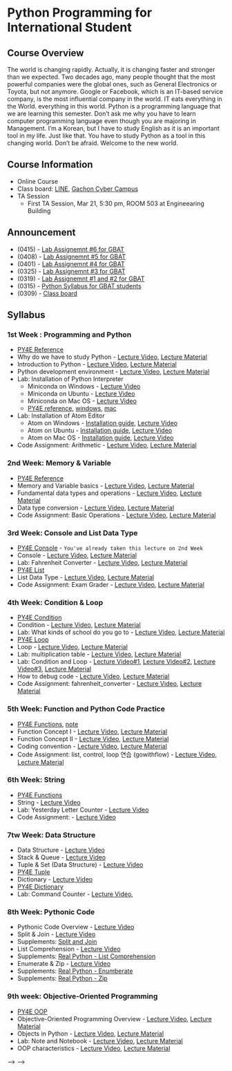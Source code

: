 # Python Programming for International Student

## Course Overview
The world is changing rapidly. Actually, it is changing faster and stronger than we expected. Two decades ago, many people thought that the most powerful companies were the global ones, such as General Electronics or Toyota, but not anymore. Google or Facebook, which is an IT-based service company, is the most influential company in the world. IT eats everything in the World. everything in this world. Python is a programming language that we are learning this semester. Don’t ask me why you have to learn computer programming language even though you are majoring in Management. I’m a Korean, but I have to study English as it is an important tool in my life. Just like that. You have to study Python as a tool in this changing world. Don’t be afraid. Welcome to the new world.

## Course Information
- Online Course
- Class board: [LINE](https://line.me/ti/g2/2Blm-7OqnlcDICZgnI8Be0nx5Vc-oZBQMGs1W_b3EktyEn9HE3Gkc5GfItykgcr4), [Gachon Cyber Campus](http://cyber.gachon.ac.kr/course/view.php?id=46176)
- TA Session
  - First TA Session, Mar 21, 5:30 pm, ROOM 503 at Engineearing Building  

## Announcement
- (0415) - [Lab Assignemnt #6 for GBAT](http://theteamlab.io/lab/notice/42/)
- (0408) - [Lab Assignemnt #5 for GBAT](http://theteamlab.io/lab/notice/40/)
- (0401) - [Lab Assignemnt #4 for GBAT](http://theteamlab.io/lab/notice/37/)
- (0325) - [Lab Assignemnt #3 for GBAT](http://theteamlab.io/lab/notice/36/)
- (0319) - [Lab Assignemnt #1 and #2 for GBAT](http://theteamlab.io/lab/notice/32/)
- (0315) - [Python Syllabus for GBAT students](http://theteamlab.io/lab/notice/31/)
- (0309) - [Class board](https://line.me/ti/g2/2Blm-7OqnlcDICZgnI8Be0nx5Vc-oZBQMGs1W_b3EktyEn9HE3Gkc5GfItykgcr4)

## Syllabus
### 1st Week : Programming and Python
- [PY4E Reference](https://www.py4e.com/lessons/intro)
- Why do we have to study Python - [Lecture Video](https://www.youtube.com/watch?v=LAnn5cxG13M&index=1&list=PLBHVuYlKEkUJvRVv9_je9j3BpHwGHSZHz), [Lecture Material](https://doc.co/Bj76p1/EFk5T6)
- Introduction to Python  - [Lecture Video](https://www.youtube.com/watch?v=RpnSfbXThI0&t=534s&list=PLBHVuYlKEkUJvRVv9_je9j3BpHwGHSZHz&index=2), [Lecture Material](https://doc.co/pypHHp/EFk5T6)
- Python development environment - [Lecture Video](https://www.youtube.com/watch?v=kBPKUSujrws&list=PLBHVuYlKEkUJvRVv9_je9j3BpHwGHSZHz&index=3), [Lecture Material](https://docs.com/choi-sungchul/2824/week-1-3?c=EFk5T6)
- Lab: Installation of Python Interpreter
    - Miniconda on Windows - [Lecture Video](https://www.youtube.com/watch?v=OMuHLDvmQl4&list=PLBHVuYlKEkUJvRVv9_je9j3BpHwGHSZHz&index=4)
    - Miniconda on Ubuntu - [Lecture Video](https://www.youtube.com/watch?v=kKoYbDWvHdo&index=5&list=PLBHVuYlKEkUJvRVv9_je9j3BpHwGHSZHz)
    - Miniconda on Mac OS - [Lecture Video](https://www.youtube.com/watch?v=WsQ-4QDQxAQ&index=6&list=PLBHVuYlKEkUJvRVv9_je9j3BpHwGHSZHz)
    - [PY4E reference](https://www.py4e.com/lessons/install), [windows](https://www.py4e.com/software-win.php), [mac](https://www.py4e.com/software-mac.php)
- Lab: Installation of Atom Editor
    - Atom on Windows - [Installation guide](desc/atom_windows.md), [Lecture Video](https://www.youtube.com/watch?v=8Z6_JSvKux0&list=PLBHVuYlKEkUJvRVv9_je9j3BpHwGHSZHz&index=7)
    - Atom on Ubuntu - [Installation guide](desc/atom_ubuntu.md), [Lecture Video](https://www.youtube.com/watch?v=Ir88SOIGVcc&index=8&list=PLBHVuYlKEkUJvRVv9_je9j3BpHwGHSZHz)
    - Atom on Mac OS - [Installation guide](desc/atom_macos.md), [Lecture Video](https://www.youtube.com/watch?v=XYvP4NeFo0Y&list=PLBHVuYlKEkUJvRVv9_je9j3BpHwGHSZHz&index=9)
- Code Assignment: Arithmetic - [Lecture Video](https://www.youtube.com/watch?v=Qoid8G49zHI&list=PLBHVuYlKEkUJvRVv9_je9j3BpHwGHSZHz&index=14), [Lecture Material](https://github.com/TEAMLAB-Lecture/python-mooc-english/tree/master/lab_assignment/lab_1)

### 2nd Week: Memory & Variable
- [PY4E Reference](https://www.py4e.com/lessons/memory)
- Memory and Variable basics - [Lecture Video](https://www.youtube.com/watch?v=emWwGHBfz70&list=PLBHVuYlKEkUJvRVv9_je9j3BpHwGHSZHz&index=10), [Lecture Material](https://docs.com/choi-sungchul/8017/week-2-1?c=EFk5T6)
- Fundamental data types and operations - [Lecture Video](https://www.youtube.com/watch?v=K_D-FiyiB1s&index=11&list=PLBHVuYlKEkUJvRVv9_je9j3BpHwGHSZHz), [Lecture Material](https://docs.com/choi-sungchul/7044/week-2-2?c=EFk5T6)
- Data type conversion - [Lecture Video](https://www.youtube.com/watch?v=6zwQaY00G70&index=12&list=PLBHVuYlKEkUJvRVv9_je9j3BpHwGHSZHz), [Lecture Material](https://docs.com/choi-sungchul/3473/week-2-3?c=EFk5T6)
- Code Assignment: Basic Operations - [Lecture Video](https://www.youtube.com/watch?v=uWDvBHv-icQ&list=PLBHVuYlKEkUJvRVv9_je9j3BpHwGHSZHz&index=19), [Lecture Material](https://github.com/TEAMLAB-Lecture/python-mooc-english/tree/master/lab_assignment/lab_2)

### 3rd Week: Console and List Data Type
- [PY4E Console](https://youtu.be/kefrGMAglGs) - `You've already taken this lecture on 2nd Week`
- Console  - [Lecture Video](https://www.youtube.com/watch?v=MJvx5m6xlBo&list=PLBHVuYlKEkUJvRVv9_je9j3BpHwGHSZHz&index=13), [Lecture Material](https://docs.com/choi-sungchul/9016/week-3-1-console?c=EFk5T6)
- Lab: Fahrenheit Converter - [Lecture Video](https://www.youtube.com/watch?v=1izwqD7SSHk&list=PLBHVuYlKEkUJvRVv9_je9j3BpHwGHSZHz&index=14), [Lecture Material](https://doc.co/mjke6x/EFk5T6)
- [PY4E List](https://www.py4e.com/lessons/lists)
- List Data Type - [Lecture Video](https://www.youtube.com/watch?v=lYxlnxKYsLI&list=PLBHVuYlKEkUJvRVv9_je9j3BpHwGHSZHz&index=15), [Lecture Material](https://docs.com/choi-sungchul/6366/week-3-3-list-data-type?c=EFk5T6)
- Code Assignment: Exam Grader - [Lecture Video](https://www.youtube.com/watch?v=TIrSDV7JZ2E&t=231s&index=23&list=PLBHVuYlKEkUJvRVv9_je9j3BpHwGHSZHz), [Lecture Material](https://github.com/TEAMLAB-Lecture/python-mooc-english/tree/master/lab_assignment/lab_3)

### 4th Week: Condition & Loop
- [PY4E Condition](https://www.py4e.com/lessons/logic)
- Condition - [Lecture Video](https://www.youtube.com/watch?v=aE7grvgYGc4&list=PLBHVuYlKEkUJvRVv9_je9j3BpHwGHSZHz&index=16), [Lecture Material](https://docs.com/choi-sungchul/6141/week-4-1-condition?c=EFk5T6)
- Lab: What kinds of school do you go to - [Lecture Video](https://www.youtube.com/watch?v=TSXRtujpsg0&index=17&list=PLBHVuYlKEkUJvRVv9_je9j3BpHwGHSZHz), [Lecture Material](https://doc.co/ukigBi/EFk5T6)
- [PY4E Loop](https://www.py4e.com/lessons/loops)
- Loop - [Lecture Video](https://www.youtube.com/watch?v=WJVzJx-ake8&index=18&list=PLBHVuYlKEkUJvRVv9_je9j3BpHwGHSZHz), [Lecture Material](https://docs.com/choi-sungchul/4484/week-4-3-loop?c=EFk5T6)
- Lab: multiplication table - [Lecture Video](https://www.youtube.com/watch?v=MC-QHhxOK9U&list=PLBHVuYlKEkUJvRVv9_je9j3BpHwGHSZHz&index=19), [Lecture Material](https://doc.co/j8LVwB/EFk5T6)
- Lab: Condition and Loop - [Lecture Video#1](https://www.youtube.com/watch?v=nPWy_nWnYyg&index=20&list=PLBHVuYlKEkUJvRVv9_je9j3BpHwGHSZHz), [Lecture Video#2](https://www.youtube.com/watch?v=tuKcI9cu1lo&index=21&list=PLBHVuYlKEkUJvRVv9_je9j3BpHwGHSZHz), [Lecture Video#3](https://www.youtube.com/watch?v=78bnSeQ9SKA&index=22&list=PLBHVuYlKEkUJvRVv9_je9j3BpHwGHSZHz), [Lecture Material](https://doc.co/TXJguB/EFk5T6)
- How to debug code - [Lecture Video](https://www.youtube.com/watch?v=LR8XY2HoH28&index=23&list=PLBHVuYlKEkUJvRVv9_je9j3BpHwGHSZHz), [Lecture Material](https://docs.com/choi-sungchul/3642/week-4-6-how-to-debug-code?c=EFk5T6)
- Code Assignment: fahrenheit_converter - [Lecture Video](https://www.youtube.com/watch?v=5niJ5yiAlSQ&t=201s&index=32&list=PLBHVuYlKEkUJvRVv9_je9j3BpHwGHSZHz), [Lecture Material](https://github.com/TEAMLAB-Lecture/python-mooc-english/tree/master/lab_assignment/lab_4)

### 5th Week: Function and Python Code Practice  
- [PY4E Functions](https://www.py4e.com/lessons/functions), [note](https://www.py4e.com/html3/04-functions)
- Function Concept I - [Lecture Video](https://www.youtube.com/watch?v=8ftOYKWcul0&index=24&list=PLBHVuYlKEkUJvRVv9_je9j3BpHwGHSZHz), [Lecture Material](https://docs.com/choi-sungchul/6397/week-5-1-function-concept-i?c=EFk5T6)
- Function Concept II - [Lecture Video](https://www.youtube.com/watch?v=JwoQRp3QLVQ&list=PLBHVuYlKEkUJvRVv9_je9j3BpHwGHSZHz&index=25), [Lecture Material](https://docs.com/choi-sungchul/8397/week-5-2-function-concept-ii?c=EFk5T6)
- Coding convention - [Lecture Video](https://www.youtube.com/watch?v=K5m-QxQB4og&list=PLBHVuYlKEkUJvRVv9_je9j3BpHwGHSZHz&index=26), [Lecture Material](https://docs.com/choi-sungchul/4133?c=EFk5T6)
- Code Assignment: list, control, loop 연습 (gowithflow) - [Lecture Video](https://www.youtube.com/watch?v=_p4UXbKtYcM&index=36&list=PLBHVuYlKEkUJvRVv9_je9j3BpHwGHSZHz), [Lecture Material](https://github.com/TEAMLAB-Lecture/python-mooc-english/tree/master/lab_assignment/lab_5)


### 6th Week: String
- [PY4E Functions](https://www.py4e.com/lessons/strings)
- String - [Lecture Video](https://www.youtube.com/watch?v=6-VUeVlorWU&index=27&list=PLBHVuYlKEkUJvRVv9_je9j3BpHwGHSZHz)
- Lab: Yesterday Letter Counter - [Lecture Video](https://www.youtube.com/watch?v=t2ESp11CRmI&index=28&list=PLBHVuYlKEkUJvRVv9_je9j3BpHwGHSZHz)
- Code Assignment: - [Lecture Video](https://www.youtube.com/watch?v=GNb-zZY67EE&list=PLBHVuYlKEkUJvRVv9_je9j3BpHwGHSZHz&index=39)

### 7tw Week: Data Structure
- Data Structure - [Lecture Video](https://www.youtube.com/watch?v=G0RamGs1jqQ&list=PLBHVuYlKEkUJvRVv9_je9j3BpHwGHSZHz&index=29)
- Stack & Queue - [Lecture Video](https://www.youtube.com/watch?v=xs7uMu3bo8w&list=PLBHVuYlKEkUJvRVv9_je9j3BpHwGHSZHz&index=30)
- Tuple & Set (Data Structure) - [Lecture Video](https://www.youtube.com/watch?v=7u7rhQ1tQDY&index=31&list=PLBHVuYlKEkUJvRVv9_je9j3BpHwGHSZHz)
- [PY4E Tuple](https://www.py4e.com/lessons/tuples)
- Dictionary - [Lecture Video](https://www.youtube.com/watch?v=HqFtXMZSGSI&list=PLBHVuYlKEkUJvRVv9_je9j3BpHwGHSZHz&index=32)
- [PY4E Dictionary](https://www.py4e.com/lessons/dictionary)
- Lab: Command Counter - [Lecture Video](https://www.youtube.com/watch?v=gq09kwm5OMc&index=33&list=PLBHVuYlKEkUJvRVv9_je9j3BpHwGHSZHz),


### 8th Week: Pythonic Code
- Pythonic Code Overview - [Lecture Video](https://www.youtube.com/watch?v=uIcxHkapM7c&index=34&list=PLBHVuYlKEkUJvRVv9_je9j3BpHwGHSZHz&t=4s)
- Split & Join - [Lecture Video](https://www.youtube.com/watch?v=RnzoIgPmdng&index=35&list=PLBHVuYlKEkUJvRVv9_je9j3BpHwGHSZHz&t=14s)
- Supplements: [Split and Join](https://www.youtube.com/watch?v=U2xhtrJx8aM)
- List Comprehension - [Lecture Video](https://www.youtube.com/watch?v=AWAISEXNPPI&index=36&list=PLBHVuYlKEkUJvRVv9_je9j3BpHwGHSZHz&t=73s)
- Supplements: [Real Python - List Comprehension](https://www.youtube.com/watch?v=1HlyKKiGg-4)
- Enumerate & Zip - [Lecture Video](https://www.youtube.com/watch?v=xXaMXh1k5FY&index=37&list=PLBHVuYlKEkUJvRVv9_je9j3BpHwGHSZHz&t=610s)
- Supplements: [Real Python - Enumberate](https://www.youtube.com/watch?v=bOGmYvtw-kk)
- Supplements: [Real Python - Zip](https://www.youtube.com/watch?v=bMxEU0iG-KA)


### 9th week: Objective-Oriented Programming
- [PY4E OOP](https://www.py4e.com/lessons/Objects)
- Objective-Oriented Programming Overview - [Lecture Video](https://www.youtube.com/watch?v=fi8TGRfDXU0&t=2s&list=PLBHVuYlKEkUJvRVv9_je9j3BpHwGHSZHz&index=49), [Lecture Material](https://doc.co/yXcRGm/EFk5T6)
- Objects in Python - [Lecture Video](https://www.youtube.com/watch?v=cXNV45sx_iY&list=PLBHVuYlKEkUJvRVv9_je9j3BpHwGHSZHz&index=39), [Lecture Material](https://doc.co/U1782r/EFk5T6)
- Lab: Note and Notebook - [Lecture Video](https://www.youtube.com/watch?v=8Q9N8E0RpDg&list=PLBHVuYlKEkUJvRVv9_je9j3BpHwGHSZHz&index=52), [Lecture Material](https://doc.co/woa22W/EFk5T6)
- OOP characteristics - [Lecture Video](https://www.youtube.com/watch?v=s2NOU8vMMDU&list=PLBHVuYlKEkUJvRVv9_je9j3BpHwGHSZHz&index=53), [Lecture Material](https://doc.co/bFqNQT/EFk5T6)

<!--
### 10주차: 모듈과 패키지 (Module & Packages)
- Overview - [Lecture Video](https://www.youtube.com/watch?v=iV_1dal69Xc&list=PLBHVuYlKEkUJvRVv9_je9j3BpHwGHSZHz&index=50), [Lecture Material](https://doc.co/uJ7H6L/EFk5T6)
- Modules - [Lecture Video](https://www.youtube.com/watch?v=vJ3kEhB_ERE&list=PLBHVuYlKEkUJvRVv9_je9j3BpHwGHSZHz&index=51), [Lecture Material](https://doc.co/qNxUN1/EFk5T6)
- Packages - [Lecture Video](https://www.youtube.com/watch?v=nWAomgvxihg&index=42&list=PLBHVuYlKEkUJvRVv9_je9j3BpHwGHSZHz), [Lecture Material](https://doc.co/hXxeLm/EFk5T6)
- 가상환경과 Package 활용하기 - [Lecture Video](https://www.youtube.com/watch?v=QLF5UvUvKCo&list=PLBHVuYlKEkUJvRVv9_je9j3BpHwGHSZHz&index=51), [Lecture Material](https://doc.co/SoCj3W/EFk5T6)

### 11주차: 예외 처리 (Exception Handling)
- Overview - [Lecture Video](https://www.youtube.com/watch?v=Q17PEpSyv_s&list=PLBHVuYlKEkUJvRVv9_je9j3BpHwGHSZHz&t=24s&index=47), [Lecture Material](https://doc.co/hyRaci/EFk5T6)
- Exception Handling - [Lecture Video](https://www.youtube.com/watch?v=dTj3FxYt7ic&list=PLBHVuYlKEkUJvRVv9_je9j3BpHwGHSZHz&t=83s&index=48), [Lecture Material](https://doc.co/oyGK7M/EFk5T6)

### 12주차: 파일 다루기와 CSV (File Handling and Comma Separate Values)
- File Handling Overview - [Lecture Video](https://www.youtube.com/watch?v=0qV-5-X7YS0&list=PLBHVuYlKEkUJvRVv9_je9j3BpHwGHSZHz&t=15s&index=49), [Lecture Material](https://doc.co/5XWkVi/EFk5T6)
- File Handling - [Lecture Video](https://www.youtube.com/watch?v=kJnew-Dl8K0&list=PLBHVuYlKEkUJvRVv9_je9j3BpHwGHSZHz&t=228s&index=50), [Lecture Material](https://doc.co/hYt3mx/EFk5T6)
- Comma Separate Values  - [Lecture Video](https://www.youtube.com/watch?v=2c8FzbCPu3Y&list=PLBHVuYlKEkUJvRVv9_je9j3BpHwGHSZHz&t=58s&index=51), [Lecture Material](https://doc.co/1PDdBj/EFk5T6)
- Code Assignment: - [Lecture Material](https://github.com/TeamLab/Gachon_CS50_Python_KMOOC/blob/master/lab_assignment/lab_9/READMD.md)

### 13주차: Web Scraping
- Web 이해하기 - [Lecture Video](https://www.youtube.com/watch?v=l-2wn6jrezc&list=PLBHVuYlKEkUJvRVv9_je9j3BpHwGHSZHz&index=52), [Lecture Material](https://doc.co/WuDBwm/EFk5T6)
- HTML 데이터 다루기 - [Lecture Video](https://www.youtube.com/watch?v=B0kmDCSJqZU&list=PLBHVuYlKEkUJvRVv9_je9j3BpHwGHSZHz&t=15s&index=53), [Lecture Material](https://doc.co/5a8MVr/EFk5T6)
- 정규 표현식: Regular Expression - [Lecture Video](https://www.youtube.com/watch?v=Qg8ayprxoFQ&list=PLBHVuYlKEkUJvRVv9_je9j3BpHwGHSZHz&index=54), [Lecture Material](https://doc.co/5DcmMo/EFk5T6)
- Lab: RegEx - [Lecture Video](https://www.youtube.com/watch?v=x1RGQGlYaO8&list=PLBHVuYlKEkUJvRVv9_je9j3BpHwGHSZHz&index=55), [Lecture Material](https://doc.co/xzfPXz/eRCeqh)
- Code Assignment: - [Lecture Material](https://github.com/TeamLab/Gachon_CS50_Python_KMOOC/blob/master/lab_assignment/lab_10/READMD.md)


### 14주차: XML과 JSON (eXtensible Markup Languages and JSON)
- XML 이해하기 - [Lecture Video](https://www.youtube.com/watch?v=nSuCKVCS0sY&list=PLBHVuYlKEkUJvRVv9_je9j3BpHwGHSZHz&index=56), [Lecture Material](https://doc.co/XqDhAr/EFk5T6)
- Lab: XML Parsing- [Lecture Video](https://www.youtube.com/watch?v=1EFTxaHFzo4&list=PLBHVuYlKEkUJvRVv9_je9j3BpHwGHSZHz&index=57), [Lecture Material](https://doc.co/xbHGTf/eRCeqh)
- JSON 이해하기 - [Lecture Video](https://www.youtube.com/watch?v=V-M0mr3DPrY&list=PLBHVuYlKEkUJvRVv9_je9j3BpHwGHSZHz&index=58), [Lecture Material](https://doc.co/o91YzD/EFk5T6)
- Lab: JSON Data Analysis - [Lecture Video](https://www.youtube.com/watch?v=BMEF3ypLYuU&list=PLBHVuYlKEkUJvRVv9_je9j3BpHwGHSZHz&index=59), [Lecture Material](https://doc.co/zxFwy2/eRCeqh)

### 15차: What is NEXT?
- Wrap Up, Pyhton!- [Lecture Video](https://www.youtube.com/watch?v=iejWpaxl-xQ&list=PLBHVuYlKEkUJvRVv9_je9j3BpHwGHSZHz&t=188s&index=60), [Lecture Material](https://doc.co/UPeD8r/EFk5T6) --> --> -->

